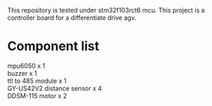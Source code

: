 This repository is tested under stm32f103rct6 mcu. This project is a controller board for a differentiate drive agv.

# Component list
mpu6050 x 1<br />
buzzer x 1<br />
ttl to 485 module x 1<br />
GY-US42V2 distance sensor x 4<br />
DDSM-115 motor x 2<br />
